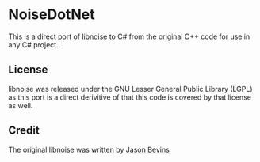 NoiseDotNet
===========

This is a direct port of [libnoise](http://libnoise.sourceforge.net/) to C# from the original C++ code for use in any C# project.

License
-------

libnoise was released under the GNU Lesser General Public Library (LGPL) as this port is a direct derivitive of that this code is covered by that license as well.

Credit
------

The original libnoise was written by [Jason Bevins](http://libnoise.sourceforge.net/)


